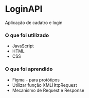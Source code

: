 # LoginAPI

Aplicação de cadatro e login

### O que foi utilizado

- JavaScript
- HTML
- CSS

### O que foi aprendido

- Figma - para protótipos
- Utilizar função XMLHttpRequest
- Mecanismo de Request e Response
